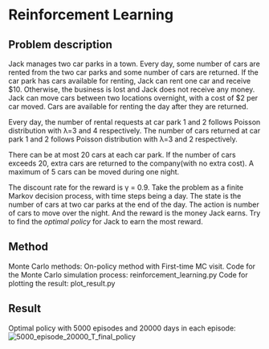 # Reinforcement Learning
## Problem description

Jack manages two car parks in a town. Every day, some number of cars are rented from the
two car parks and some number of cars are returned. If the car park has cars available for
renting, Jack can rent one car and receive $10. Otherwise, the business is lost and Jack does
not receive any money. Jack can move cars between two locations overnight, with a cost of $2
per car moved. Cars are available for renting the day after they are returned.

Every day, the number of rental requests at car park 1 and 2 follows Poisson distribution
with λ=3 and 4 respectively. The number of cars returned at car park 1 and 2 follows
Poisson distribution with λ=3 and 2 respectively.

There can be at most 20 cars at each car park. If the number of cars exceeds 20, extra cars
are returned to the company(with no extra cost). A maximum of 5 cars can be moved during
one night.

The discount rate for the reward is γ = 0.9. Take the problem as a finite Markov decision
process, with time steps being a day. The state is the number of cars at two car parks at the
end of the day. The action is number of cars to move over the night. And the reward is the
money Jack earns. Try to find the *optimal policy* for Jack to earn the most reward.

## Method
Monte Carlo methods: On-policy method with First-time MC visit.
Code for the Monte Carlo simulation process: reinforcement_learning.py
Code for plotting the result: plot_result.py

## Result
Optimal policy with 5000 episodes and 20000 days in each episode:
![5000_episode_20000_T_final_policy](https://user-images.githubusercontent.com/62026976/115825790-83227a80-a43c-11eb-8d47-ccda48da3ff6.png)

